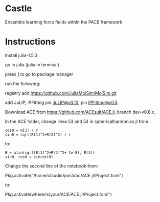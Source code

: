 # Castle
Ensamble learning force fields within the PACE framework

# Instructions

Install julia-1.5.3

go in julia (julia in terminal)

press ] to go to package manager

run the following:


registry add https://github.com/JuliaMolSim/MolSim.git

add JuLIP, IPFitting
pin JuLIP@v0.10; pin IPFitting@v0.5

Download ACE from https://github.com/ACEsuit/ACE.jl, branch dev-v0.8.x.

In the ACE folder, change lines 53 and 54 in sphericalharmonics.jl from :

	cosθ = R[3] / r
	sinθ = sqrt(R[1]^2+R[2]^2) / r
	
to:

	θ = atan(sqrt(R[1]^2+R[2]^2+ 1e-8), R[3])
	sinθ, cosθ = sincos(θ)

Change the second line of the notebook from:

  Pkg.activate("/home/claudio/postdoc/ACE.jl/Project.toml")

to:

  Pkg.activate(where/is/your/ACE/ACE.jl/Project.toml")
